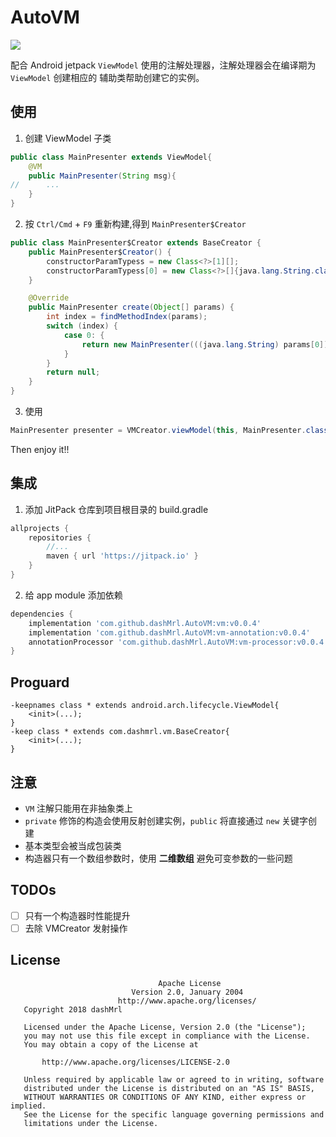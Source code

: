 # AutoVM
[![](https://jitpack.io/v/dashMrl/AutoVM.svg)](https://jitpack.io/#dashMrl/AutoVM)

配合 Android jetpack `ViewModel` 使用的注解处理器，注解处理器会在编译期为 `ViewModel` 创建相应的
辅助类帮助创建它的实例。


## 使用

1. 创建 ViewModel 子类
```java
public class MainPresenter extends ViewModel{
    @VM
    public MainPresenter(String msg){
//      ...        
    }
}
```
2. 按 `Ctrl/Cmd` + `F9` 重新构建,得到 `MainPresenter$Creator`
```java
public class MainPresenter$Creator extends BaseCreator {
    public MainPresenter$Creator() {
        constructorParamTypess = new Class<?>[1][];
        constructorParamTypess[0] = new Class<?>[]{java.lang.String.class};
    }

    @Override
    public MainPresenter create(Object[] params) {
        int index = findMethodIndex(params);
        switch (index) {
            case 0: {
                return new MainPresenter(((java.lang.String) params[0]));
            }
        }
        return null;
    }
}
```

3. 使用
```java
MainPresenter presenter = VMCreator.viewModel(this, MainPresenter.class, "this is msg");
```
Then enjoy it!!

## 集成
1. 添加 JitPack 仓库到项目根目录的 build.gradle
```groovy
allprojects {
    repositories {
        //...
        maven { url 'https://jitpack.io' }
    }
}
```
2. 给 app module 添加依赖
```groovy
dependencies {
    implementation 'com.github.dashMrl.AutoVM:vm:v0.0.4'
    implementation 'com.github.dashMrl.AutoVM:vm-annotation:v0.0.4'
    annotationProcessor 'com.github.dashMrl.AutoVM:vm-processor:v0.0.4'
}
```

## Proguard
```
-keepnames class * extends android.arch.lifecycle.ViewModel{
    <init>(...);
}
-keep class * extends com.dashmrl.vm.BaseCreator{
    <init>(...);
}
```

## 注意
- `VM` 注解只能用在非抽象类上
- `private` 修饰的构造会使用反射创建实例，`public` 将直接通过 `new` 关键字创建
- 基本类型会被当成包装类
- 构造器只有一个数组参数时，使用 **二维数组** 避免可变参数的一些问题


## TODOs
-[ ] 只有一个构造器时性能提升
-[ ] 去除 VMCreator 发射操作

## License
```
                                 Apache License
                           Version 2.0, January 2004
                        http://www.apache.org/licenses/
   Copyright 2018 dashMrl

   Licensed under the Apache License, Version 2.0 (the "License");
   you may not use this file except in compliance with the License.
   You may obtain a copy of the License at

       http://www.apache.org/licenses/LICENSE-2.0

   Unless required by applicable law or agreed to in writing, software
   distributed under the License is distributed on an "AS IS" BASIS,
   WITHOUT WARRANTIES OR CONDITIONS OF ANY KIND, either express or implied.
   See the License for the specific language governing permissions and
   limitations under the License.
```